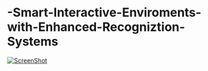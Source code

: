 # -Smart-Interactive-Enviroments-with-Enhanced-Recogniztion-Systems
[![ScreenShot](https://raw.github.com/GabLeRoux/WebMole/master/ressources/WebMole_Youtube_Video.png)](https://www.youtube.com/watch?v=X8U6eEx7tQo&list=PLWlCg_90R7rup8GANzT6Ie_pAyogSdfVW)
